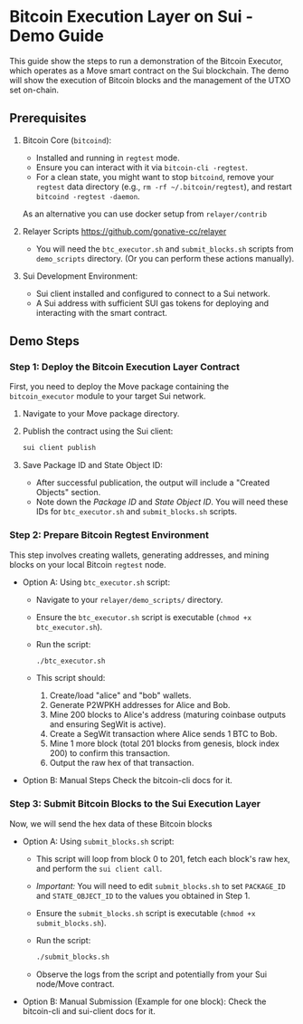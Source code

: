 # Bitcoin Execution Layer on Sui - Demo Guide

This guide show the steps to run a demonstration of the Bitcoin Executor, which operates as a Move smart contract on the Sui blockchain. The demo will show the execution of Bitcoin blocks and the management of the UTXO set on-chain.

## Prerequisites

1.  Bitcoin Core (`bitcoind`):

    - Installed and running in `regtest` mode.
    - Ensure you can interact with it via `bitcoin-cli -regtest`.
    - For a clean state, you might want to stop `bitcoind`, remove your `regtest` data directory (e.g., `rm -rf ~/.bitcoin/regtest`), and restart `bitcoind -regtest -daemon`.

    As an alternative you can use docker setup from `relayer/contrib`

2.  Relayer Scripts https://github.com/gonative-cc/relayer

    - You will need the `btc_executor.sh` and `submit_blocks.sh` scripts from `demo_scripts` directory. (Or you can perform these actions manually).

3.  Sui Development Environment:
    - Sui client installed and configured to connect to a Sui network.
    - A Sui address with sufficient SUI gas tokens for deploying and interacting with the smart contract.

## Demo Steps

### Step 1: Deploy the Bitcoin Execution Layer Contract

First, you need to deploy the Move package containing the `bitcoin_executor` module to your target Sui network.

1.  Navigate to your Move package directory.
2.  Publish the contract using the Sui client:

    ```bash
    sui client publish
    ```

3.  Save Package ID and State Object ID:

    - After successful publication, the output will include a "Created Objects" section.
    - Note down the _Package ID_ and _State Object ID_.
      You will need these IDs for `btc_executor.sh` and `submit_blocks.sh` scripts.

### Step 2: Prepare Bitcoin Regtest Environment

This step involves creating wallets, generating addresses, and mining blocks on your local Bitcoin `regtest` node.

- Option A: Using `btc_executor.sh` script:

  - Navigate to your `relayer/demo_scripts/` directory.
  - Ensure the `btc_executor.sh` script is executable (`chmod +x btc_executor.sh`).
  - Run the script:

    ```bash
    ./btc_executor.sh
    ```

  - This script should:
    1.  Create/load "alice" and "bob" wallets.
    2.  Generate P2WPKH addresses for Alice and Bob.
    3.  Mine 200 blocks to Alice's address (maturing coinbase outputs and ensuring SegWit is active).
    4.  Create a SegWit transaction where Alice sends 1 BTC to Bob.
    5.  Mine 1 more block (total 201 blocks from genesis, block index 200) to confirm this transaction.
    6.  Output the raw hex of that transaction.

- Option B: Manual Steps
  Check the bitcoin-cli docs for it.

### Step 3: Submit Bitcoin Blocks to the Sui Execution Layer

Now, we will send the hex data of these Bitcoin blocks

- Option A: Using `submit_blocks.sh` script:

  - This script will loop from block 0 to 201, fetch each block's raw hex, and perform the `sui client call`.
  - _Important:_ You will need to edit `submit_blocks.sh` to set `PACKAGE_ID` and `STATE_OBJECT_ID` to the values you obtained in Step 1.
  - Ensure the `submit_blocks.sh` script is executable (`chmod +x submit_blocks.sh`).
  - Run the script:

    ```bash
    ./submit_blocks.sh

    ```

  - Observe the logs from the script and potentially from your Sui node/Move contract.

- Option B: Manual Submission (Example for one block):
  Check the bitcoin-cli and sui-client docs for it.
